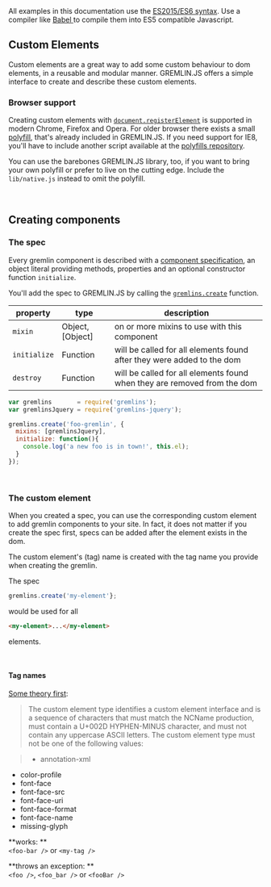 <div class="alert alert-info">
	All examples in this documentation use the <a href="https://babeljs.io/docs/learn-es2015/">ES2015/ES6 syntax</a>. Use a compiler like <a href="https://babeljs.io/"> Babel </a>  to compile them into ES5 compatible Javascript.
</div>

## Custom Elements

Custom elements are a great way to add some custom behaviour to dom elements, in a reusable and modular manner. 
GREMLIN.JS offers a simple interface to create and describe these custom elements.

### Browser support

Creating custom elements with [`document.registerElement`](https://developer.mozilla.org/en-US/docs/Web/API/Document/registerElement)
is supported in modern Chrome, Firefox and Opera. For older browser there exists a small 
[polyfill](https://github.com/WebReflection/document-register-element), that's already included in GREMLIN.JS. If you 
need support for IE8, you'll have to include another script available at the 
[polyfills repository](https://github.com/WebReflection/document-register-element).

You can use the barebones GREMLIN.JS library, too, if you want to bring your own polyfill or prefer to live on the cutting edge.
Include the `lib/native.js` instead to omit the polyfill.

<br>

## Creating components

### The spec

Every gremlin component is described with a [component specification](api.md#component-specifications), an object 
literal providing methods, properties and an optional constructor function `initialize`.

You'll add the spec to GREMLIN.JS by calling the [`gremlins.create`](api.md#create) function.

property            | type                  | description
-------------       | -----                 |--------------
`mixin`             | Object, [Object]      | on or more mixins to use with this component
`initialize`        | Function              | will be called for all elements found after they were added to the dom
`destroy`           | Function              | will be called for all elements found when they are removed from the dom


```js
var gremlins       = require('gremlins');
var gremlinsJquery = require('gremlins-jquery');

gremlins.create('foo-gremlin', {
  mixins: [gremlinsJquery],
  initialize: function(){
    console.log('a new foo is in town!', this.el);
  }
});
```
<br>

### The custom element

When you created a spec, you can use the corresponding custom element to add gremlin components to your site. In fact,
it does not matter if you create the spec first, specs can be added after the element exists in the dom.
 
The custom element's (tag) name is created with the tag name you provide when creating the gremlin.

The spec
```js
gremlins.create('my-element'};
```

would be used for all

```html
<my-element>...</my-element>
```

elements.

<br>

#### Tag names

[Some theory first](http://w3c.github.io/webcomponents/spec/custom/#concepts):

> The custom element type identifies a custom element interface and is a sequence of characters that must match the NCName production, must contain a U+002D HYPHEN-MINUS character, and must not contain any uppercase ASCII letters.
 The custom element type must not be one of the following values:
 
> - annotation-xml
 - color-profile
 - font-face
 - font-face-src
 - font-face-uri
 - font-face-format
 - font-face-name
 - missing-glyph

**works: **  
`<foo-bar />` or `<my-tag />` 

**throws an exception: **  
`<foo />`, `<foo_bar />` or `<fooBar />`  


